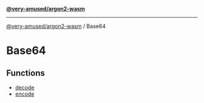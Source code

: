 [**@very-amused/argon2-wasm**](../../README.md)

***

[@very-amused/argon2-wasm](../../globals.md) / Base64

# Base64

## Functions

- [decode](functions/decode.md)
- [encode](functions/encode.md)
